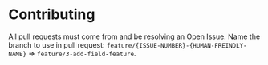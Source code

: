 # Contributing

All pull requests must come from and be resolving an Open Issue. Name the branch to use in pull request: `feature/{ISSUE-NUMBER}-{HUMAN-FREINDLY-NAME}` => `feature/3-add-field-feature`.
